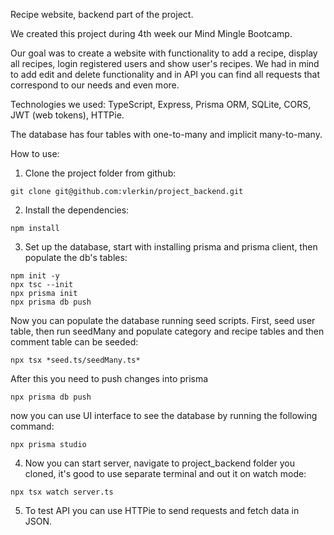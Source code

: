 Recipe website, backend part of the project.

We created this project during 4th week our Mind Mingle Bootcamp.

Our goal was to create a website with functionality to add a recipe, display all recipes, login registered users and show user's recipes. We had in mind to add edit and delete functionality and in API you can find all requests that correspond to our needs and even more. 

Technologies we used:
TypeScript, Express, Prisma ORM, SQLite, CORS, JWT (web tokens), HTTPie.

The database has four tables with one-to-many and implicit many-to-many.

How to use:
1. Clone the project folder from github:
```
git clone git@github.com:vlerkin/project_backend.git
```
2. Install the dependencies:
```
npm install
```
3. Set up the database, start with installing prisma and prisma client, then populate the db's tables:
```
npm init -y
npx tsc --init
npx prisma init
npx prisma db push
```
Now you can populate the database running seed scripts. First, seed user table, then run seedMany and populate category and recipe tables and then comment table can be seeded:
```
npx tsx *seed.ts/seedMany.ts*
```
After this you need to push changes into prisma
```
npx prisma db push
```
now you can use UI interface to see the database by running the following command: 
```
npx prisma studio
```
4. Now you can start server, navigate to project_backend folder you cloned, it's good to use separate terminal and out it on watch mode:
```
npx tsx watch server.ts
```
5. To test API you can use HTTPie to send requests and fetch data in JSON.


















